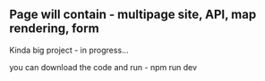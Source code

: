 ## Page will contain - multipage site, API, map rendering, form

Kinda big project - in progress...

you can download the code and run - npm run dev
